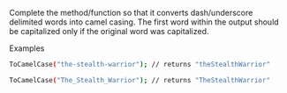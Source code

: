 Complete the method/function so that it converts dash/underscore delimited words into camel casing. The first word within the output should be capitalized only if the original word was capitalized.

Examples

```sh
ToCamelCase("the-stealth-warrior"); // returns "theStealthWarrior"

ToCamelCase("The_Stealth_Warrior"); // returns "TheStealthWarrior"
```